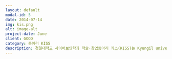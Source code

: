 ```yaml
---
layout: default
modal-id: 5
date: 2014-07-14
img: kis.png
alt: image-alt
project-date: June
client: GOOD
category: 동아리 KISS
description: 경일대학교 사이버보안학과 학술·창업동아리 키스(KISS)는 Kyungil university Information Security Society의 앞 글자를 따서 지은 이름입니다. <p>KISS는 2011년에 창설되었으며 경일대학교 사이버보안학과에 소속된 전공동아리로 학과교수님들의 지도하에 사이버보안을 전공하는 학생들로 구성되어 있으며 대학원 정보보호 연구실과 연계하여 세미나 및 프로젝트 등을 진행하고 있습니다. </p> <p>KISS는 열린 마음과 적극적인 선후배 관계를 통해 사이버보안 분야에서는 항상 최고라는 자부심아래 자기의 적성에 맞는 보안 프로그래밍 언어를 선택하여 공부할 수 있으며, 사이버보안과 관련된 이론적인 부분 뿐만아니라 실무에서 필요로 하는 실용적인 내용들을 다룰 수 있는 정보보호 전문인재 양성을 목표로 하고 있습니다. </p> <p>연구 분야 </p> <p>S-Club </p> <p>C, C++, Java 등 프로그래밍 언어를 이용한 보안 프로그래밍 스터디 클럽으로 웹 취약 유형 및 공격로그 및 다양한 공격 패턴들을 분석하여 인터넷 침해사고 방지 및 탐지 방법 및 웹 보안 프로그램 개발 연구하며 임베디드시스템 보안, 운영체제보안, 홈네트워크시스템 보안 등을 함께 연구하는 조직 </p> <p>E- Club</p> <p>전공 영어, 일상 회화 영어, 영문 원서 독해, 영어 논문 연구 및 영작 스터디 클럽으로 인터넷상의 하루가 다르게 나타나는 악성코드들로부터의 무방비 상태인 인터넷 사용자들의 컴퓨터를 Windows의 원격지원(RPC)프로토콜을 사용하여 악성코드들을 제거, 악성코드들로부터 대비하여 PC사용자들이 악성코드들로부터 보다 안전하게 인터넷을 사용할 수 있도록 하는 백신 개발 등을 함께 연구하는 조직 </p> <p>L-Club </p> <p>전공 관련 국가 공인 자격증 취득을 위한 스터디 클럽으로 정보보호관련 취업 및 진학의 수월성을 확보하기 위해 SIS 1급, 2급, CISA, CISSP, CCNP 등 정보보호 전문가 자격증 취득 준비를 체계적으로 하기 위하여 조직 </p> <p>P-Club </p> <p>사이버보안 관련 다양한 프로젝트 수행을 위한 실무역량강화 클럽으로 정보보호관련 취업 및 진학의 수월성을 확보하기 위해 사물인터넷보안, 사이버보안, 시스템보안, 네트워크보안, 헬스케어보안, 개인정보보호, 멀티미디어보안, 자동차보안, 게임보안, 웹보안 등 다양한 정보보호 분야의 최신 프로젝트를 체계적으로 수행하는 조직 </p> <p>M-Club </p> <p>사이버보안학과 재학생들의 전공교과과정과 연계하여 다양한 소규모 그룹 스터디 형태로 운영하여 참여 학생들의 전공 수업의 어려운 부분을 해결해 줄뿐만 아니라 전공역량을 강화시켜주어 학점을 체계적으로 관리하여 주는 조직</p>
---
```

